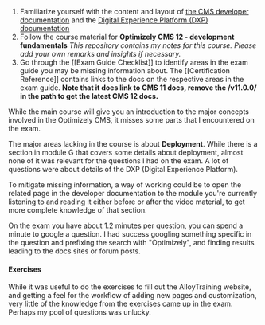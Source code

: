 
1. Familiarize yourself with the content and layout of [the CMS developer documentation](https://docs.developers.optimizely.com/content-management-system/docs) and the [Digital Experience Platform (DXP) documentation](https://docs.developers.optimizely.com/digital-experience-platform/docs)
2. Follow the course material for **Optimizely CMS 12 - development fundamentals**
	*This repository contains my notes for this course. Please add your own remarks and insights if necessary.*
3. Go through the [[Exam Guide Checklist]] to identify areas in the exam guide you may be missing information about. The [[Certification Reference]] contains links to the docs on the respective areas in the exam guide. **Note that it does link to CMS 11 docs, remove the /v11.0.0/ in the path to get the latest CMS 12 docs.**

While the main course will give you an introduction to the major concepts involved in the Optimizely CMS, it misses some parts that I encountered on the exam.

The major areas lacking in the course is about **Deployment**. While there is a section in module G that covers some details about deployment, almost none of it was relevant for the questions I had on the exam.
A lot of questions were about details of the DXP (Digital Experience Platform).

To mitigate missing information, a way of working could be to open the related page in the developer documentation to the module you're currently listening to and reading it either before or after the video material, to get more complete knowledge of that section.

On the exam you have about 1.2 minutes per question, you can spend a minute to google a question. I had success googling something specific in the question and prefixing the search with "Optimizely", and finding results leading to the docs sites or forum posts.

#### Exercises
While it was useful to do the exercises to fill out the AlloyTraining website, and getting a feel for the workflow of adding new pages and customization, very little of the knowledge from the exercises came up in the exam. Perhaps my pool of questions was unlucky.

